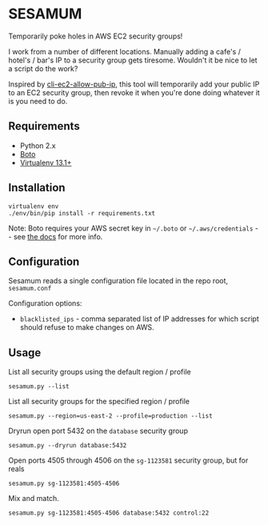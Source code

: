 # SESAMUM

Temporarily poke holes in AWS EC2 security groups!

I work from a number of different locations. Manually adding a cafe's / hotel's / bar's IP to a security group gets tiresome. Wouldn't it be nice to let a script do the work?

Inspired by [cli-ec2-allow-pub-ip](https://github.com/jgraglia/cli-ec2-allow-pub-ip), this tool will temporarily add your public IP to an EC2 security group, then revoke it when you're done doing whatever it is you need to do.

## Requirements

* Python 2.x
* [Boto](https://github.com/boto/boto)
* [Virtualenv 13.1+](https://virtualenv.readthedocs.org/en/latest/)

## Installation

	virtualenv env
	./env/bin/pip install -r requirements.txt

Note: Boto requires your AWS secret key in `~/.boto` or `~/.aws/credentials` -- see [the docs](http://docs.pythonboto.org/en/latest/boto_config_tut.html) for more info.

## Configuration
Sesamum reads a single configuration file located in the repo root, `sesamum.conf`

Configuration options:

* `blacklisted_ips` - comma separated list of IP addresses for which script should refuse to make changes on AWS. 

## Usage

List all security groups using the default region / profile

	sesamum.py --list

List all security groups for the specified region / profile

	sesamum.py --region=us-east-2 --profile=production --list

Dryrun open port 5432 on the `database` security group

	sesamum.py --dryrun database:5432

Open ports 4505 through 4506 on the `sg-1123581` security group, but for reals

	sesamum.py sg-1123581:4505-4506

Mix and match.

	sesamum.py sg-1123581:4505-4506 database:5432 control:22
